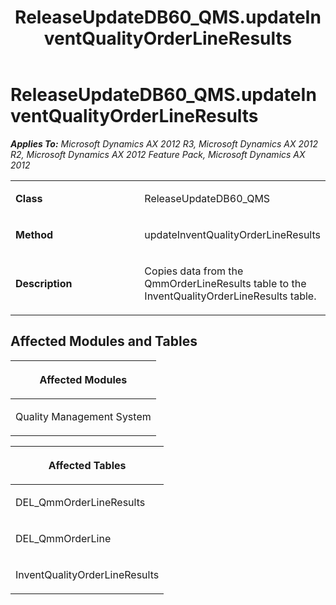 ﻿---
title: ReleaseUpdateDB60_QMS.updateInventQualityOrderLineResults
TOCTitle: ReleaseUpdateDB60_QMS.updateInventQualityOrderLineResults
ms:assetid: 69616b2c-601c-39f5-2a95-77e35cd47bbc
ms:mtpsurl: https://msdn.microsoft.com/en-us/library/JJ685627(v=AX.60)
ms:contentKeyID: 49708829
ms.date: 05/18/2015
mtps_version: v=AX.60
---

# ReleaseUpdateDB60\_QMS.updateInventQualityOrderLineResults 


_**Applies To:** Microsoft Dynamics AX 2012 R3, Microsoft Dynamics AX 2012 R2, Microsoft Dynamics AX 2012 Feature Pack, Microsoft Dynamics AX 2012_

<table>
<colgroup>
<col style="width: 50%" />
<col style="width: 50%" />
</colgroup>
<tbody>
<tr class="odd">
<td><p><strong>Class</strong></p></td>
<td><p>ReleaseUpdateDB60_QMS</p></td>
</tr>
<tr class="even">
<td><p><strong>Method</strong></p></td>
<td><p>updateInventQualityOrderLineResults</p></td>
</tr>
<tr class="odd">
<td><p><strong>Description</strong></p></td>
<td><p>Copies data from the QmmOrderLineResults table to the InventQualityOrderLineResults table.</p></td>
</tr>
</tbody>
</table>


## Affected Modules and Tables

<table>
<colgroup>
<col style="width: 100%" />
</colgroup>
<thead>
<tr class="header">
<th><p>Affected Modules</p></th>
</tr>
</thead>
<tbody>
<tr class="odd">
<td><p>Quality Management System</p></td>
</tr>
</tbody>
</table>


<table>
<colgroup>
<col style="width: 100%" />
</colgroup>
<thead>
<tr class="header">
<th><p>Affected Tables</p></th>
</tr>
</thead>
<tbody>
<tr class="odd">
<td><p>DEL_QmmOrderLineResults</p></td>
</tr>
<tr class="even">
<td><p>DEL_QmmOrderLine</p></td>
</tr>
<tr class="odd">
<td><p>InventQualityOrderLineResults</p></td>
</tr>
</tbody>
</table>

  


